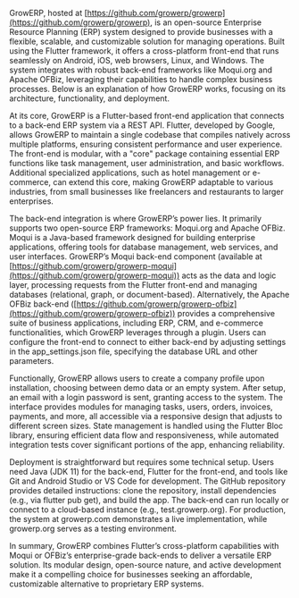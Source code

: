 GrowERP, hosted at [https://github.com/growerp/growerp](https://github.com/growerp/growerp), is an open-source Enterprise Resource Planning (ERP) system designed to provide businesses with a flexible, scalable, and customizable solution for managing operations. Built using the Flutter framework, it offers a cross-platform front-end that runs seamlessly on Android, iOS, web browsers, Linux, and Windows. The system integrates with robust back-end frameworks like Moqui.org and Apache OFBiz, leveraging their capabilities to handle complex business processes. Below is an explanation of how GrowERP works, focusing on its architecture, functionality, and deployment.

At its core, GrowERP is a Flutter-based front-end application that connects to a back-end ERP system via a REST API. Flutter, developed by Google, allows GrowERP to maintain a single codebase that compiles natively across multiple platforms, ensuring consistent performance and user experience. The front-end is modular, with a "core" package containing essential ERP functions like task management, user administration, and basic workflows. Additional specialized applications, such as hotel management or e-commerce, can extend this core, making GrowERP adaptable to various industries, from small businesses like freelancers and restaurants to larger enterprises.

The back-end integration is where GrowERP’s power lies. It primarily supports two open-source ERP frameworks: Moqui.org and Apache OFBiz. Moqui is a Java-based framework designed for building enterprise applications, offering tools for database management, web services, and user interfaces. GrowERP’s Moqui back-end component (available at [https://github.com/growerp/growerp-moqui](https://github.com/growerp/growerp-moqui)) acts as the data and logic layer, processing requests from the Flutter front-end and managing databases (relational, graph, or document-based). Alternatively, the Apache OFBiz back-end ([https://github.com/growerp/growerp-ofbiz](https://github.com/growerp/growerp-ofbiz)) provides a comprehensive suite of business applications, including ERP, CRM, and e-commerce functionalities, which GrowERP leverages through a plugin. Users can configure the front-end to connect to either back-end by adjusting settings in the app_settings.json file, specifying the database URL and other parameters.

Functionally, GrowERP allows users to create a company profile upon installation, choosing between demo data or an empty system. After setup, an email with a login password is sent, granting access to the system. The interface provides modules for managing tasks, users, orders, invoices, payments, and more, all accessible via a responsive design that adjusts to different screen sizes. State management is handled using the Flutter Bloc library, ensuring efficient data flow and responsiveness, while automated integration tests cover significant portions of the app, enhancing reliability.

Deployment is straightforward but requires some technical setup. Users need Java (JDK 11) for the back-end, Flutter for the front-end, and tools like Git and Android Studio or VS Code for development. The GitHub repository provides detailed instructions: clone the repository, install dependencies (e.g., via flutter pub get), and build the app. The back-end can run locally or connect to a cloud-based instance (e.g., test.growerp.org). For production, the system at growerp.com demonstrates a live implementation, while growerp.org serves as a testing environment.

In summary, GrowERP combines Flutter’s cross-platform capabilities with Moqui or OFBiz’s enterprise-grade back-ends to deliver a versatile ERP solution. Its modular design, open-source nature, and active development make it a compelling choice for businesses seeking an affordable, customizable alternative to proprietary ERP systems.